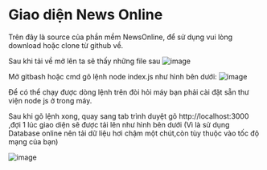 # Giao diện News Online

Trên đây là source của phần mềm NewsOnline, để sử dụng vui lòng download hoặc clone từ github về.

Sau khi tải về mở lên ta sẽ thấy những file sau
![image](https://user-images.githubusercontent.com/38287573/57872585-338daa00-7836-11e9-9671-6dd0099fb758.png)

Mở gitbash hoặc cmd gõ lệnh node index.js như hình bên dưới:
![image](https://user-images.githubusercontent.com/38287573/57872748-9121f680-7836-11e9-851b-0944a8956068.png)

Để có thể chạy được dòng lệnh trên đòi hỏi máy bạn phải cài đặt sẵn thư viện node js ở trong máy.

Sau khi gõ lệnh xong, quay sang tab trình duyệt gõ http://localhost:3000 ,đợi 1 lúc giao diện sẽ được tải lên như hình bên dưới (Vì là sử dụng
Database online nên tải dữ liệu hơi chậm một chút,còn tùy thuộc vào tốc độ mạng của bạn)

![image](https://user-images.githubusercontent.com/38287573/57874590-20c9a400-783b-11e9-9649-4636c5bb03a0.png)
